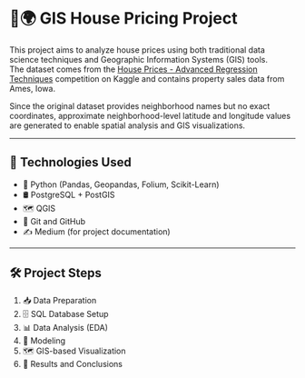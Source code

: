 # 🏡🌍 GIS House Pricing Project

This project aims to analyze house prices using both traditional data science techniques and Geographic Information Systems (GIS) tools.  
The dataset comes from the [House Prices - Advanced Regression Techniques](https://www.kaggle.com/competitions/house-prices-advanced-regression-techniques) competition on Kaggle and contains property sales data from Ames, Iowa.

Since the original dataset provides neighborhood names but no exact coordinates, approximate neighborhood-level latitude and longitude values are generated to enable spatial analysis and GIS visualizations.

---

## 🚀 Technologies Used

- 🐍 Python (Pandas, Geopandas, Folium, Scikit-Learn)
- 🛢️ PostgreSQL + PostGIS
- 🗺️ QGIS
- 🐙 Git and GitHub
- ✍️ Medium (for project documentation)

---

## 🛠️ Project Steps

1. 📥 Data Preparation
2. 🗄️ SQL Database Setup
3. 📊 Data Analysis (EDA)
4. 🤖 Modeling
5. 🗺️ GIS-based Visualization
6. 📝 Results and Conclusions

